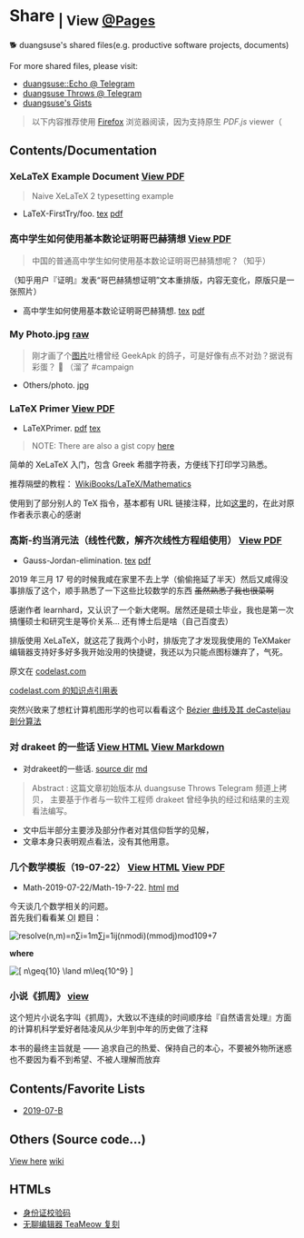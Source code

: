 # Share <sub><noscript> | View <a href="https://duangsuse-valid-projects.github.io/Share/">@Pages</a> </noscript></sub>

🐕 duangsuse's shared files(e.g. productive software projects, documents)

For more shared files, please visit:

+ [duangsuse::Echo @ Telegram](https://t.me/dsuse)
+ [duangsuse Throws @ Telegram](https://t.me/dsuset)
+ [duangsuse's Gists](https://gist.github.com/duangsuse)

> 以下内容推荐使用 [Firefox](https://www.mozilla.org/en-US/) 浏览器阅读，因为支持原生 _PDF.js_ viewer（

## Contents/Documentation

### XeLaTeX Example Document [View PDF](LaTeX-FirstTry/foo.pdf)

> Naive XeLaTeX 2 typesetting example

+ LaTeX-FirstTry/foo. [tex](https://github.com/duangsuse-valid-projects/Share/blob/master/LaTeX-FirstTry/foo.tex) [pdf](https://github.com/duangsuse-valid-projects/Share/blob/master/LaTeX-FirstTry/foo.pdf)

### 高中学生如何使用基本数论证明哥巴赫猜想 [View PDF](%E9%AB%98%E4%B8%AD%E5%AD%A6%E7%94%9F%E5%A6%82%E4%BD%95%E4%BD%BF%E7%94%A8%E5%9F%BA%E6%9C%AC%E6%95%B0%E8%AE%BA%E8%AF%81%E6%98%8E%E5%93%A5%E5%B7%B4%E8%B5%AB%E7%8C%9C%E6%83%B3/%E9%AB%98%E4%B8%AD%E5%AD%A6%E7%94%9F%E5%A6%82%E4%BD%95%E4%BD%BF%E7%94%A8%E5%9F%BA%E6%9C%AC%E6%95%B0%E8%AE%BA%E8%AF%81%E6%98%8E%E5%93%A5%E5%B7%B4%E8%B5%AB%E7%8C%9C%E6%83%B3.pdf)

> 中国的普通高中学生如何使用基本数论证明哥巴赫猜想呢？（知乎）

（知乎用户『证明』发表“哥巴赫猜想证明”文本重排版，内容无变化，原版只是一张照片）

+ 高中学生如何使用基本数论证明哥巴赫猜想. [tex](https://github.com/duangsuse-valid-projects/Share/blob/master/%E9%AB%98%E4%B8%AD%E5%AD%A6%E7%94%9F%E5%A6%82%E4%BD%95%E4%BD%BF%E7%94%A8%E5%9F%BA%E6%9C%AC%E6%95%B0%E8%AE%BA%E8%AF%81%E6%98%8E%E5%93%A5%E5%B7%B4%E8%B5%AB%E7%8C%9C%E6%83%B3/%E9%AB%98%E4%B8%AD%E5%AD%A6%E7%94%9F%E5%A6%82%E4%BD%95%E4%BD%BF%E7%94%A8%E5%9F%BA%E6%9C%AC%E6%95%B0%E8%AE%BA%E8%AF%81%E6%98%8E%E5%93%A5%E5%B7%B4%E8%B5%AB%E7%8C%9C%E6%83%B3.tex) [pdf](https://github.com/duangsuse-valid-projects/Share/blob/master/%E9%AB%98%E4%B8%AD%E5%AD%A6%E7%94%9F%E5%A6%82%E4%BD%95%E4%BD%BF%E7%94%A8%E5%9F%BA%E6%9C%AC%E6%95%B0%E8%AE%BA%E8%AF%81%E6%98%8E%E5%93%A5%E5%B7%B4%E8%B5%AB%E7%8C%9C%E6%83%B3/%E9%AB%98%E4%B8%AD%E5%AD%A6%E7%94%9F%E5%A6%82%E4%BD%95%E4%BD%BF%E7%94%A8%E5%9F%BA%E6%9C%AC%E6%95%B0%E8%AE%BA%E8%AF%81%E6%98%8E%E5%93%A5%E5%B7%B4%E8%B5%AB%E7%8C%9C%E6%83%B3.pdf)

### My Photo.jpg [raw](Others/photo.jpg)

> 刚才画了个[图片](https://t.me/dsuse/8695)吐槽曾经 GeekApk 的鸽子，可是好像有点不对劲？据说有彩蛋？ 🙈 （溜了 #campaign

+ Others/photo. [jpg](https://github.com/duangsuse-valid-projects/Share/blob/master/Others/photo.jpg)

### LaTeX Primer [View PDF](LaTeXPrimer/LaTeXPrimer.pdf)

+ LaTeXPrimer. [pdf](https://github.com/duangsuse-valid-projects/Share/blob/master/LaTeXPrimer/LaTeXPrimer.pdf) [tex](https://github.com/duangsuse-valid-projects/Share/blob/master/LaTeXPrimer/LaTeXPrimer.tex)

> NOTE: There are also a gist copy [here](https://gist.github.com/duangsuse/1610155f0a37bcdb8d622b83cd6f875d)

简单的 XeLaTeX 入门，包含 Greek 希腊字符表，方便线下打印学习熟悉。

推荐隔壁的教程： [WikiBooks/LaTeX/Mathematics](https://en.wikibooks.org/wiki/LaTeX/Mathematics)

使用到了部分别人的 TeX 指令，基本都有 URL 链接注释，比如[这里](https://github.com/Sleepwalking/prometheus-spark/blob/master/writings/ib-ia-hnm/hua-ia-hnm.tex)的，在此对原作者表示衷心的感谢

### 高斯-约当消元法（线性代数，解齐次线性方程组使用） [View PDF](Gauss-Jordan-elimination/Gauss-Jordan-elimination.pdf)

+ Gauss-Jordan-elimination. [tex](https://github.com/duangsuse-valid-projects/Share/blob/master/Gauss-Jordan-elimination/Gauss-Jordan-elimination.tex) [pdf](https://github.com/duangsuse-valid-projects/Share/blob/master/Gauss-Jordan-elimination/Gauss-Jordan-elimination.pdf)

2019 年三月 17 号的时候我咸在家里不去上学（偷偷拖延了半天）然后又咸得没事排版了这个，顺手熟悉了一下这些比较数学的东西 ~~虽然熟悉了我也很菜啊~~

感谢作者 learnhard，又认识了一个新大佬啊。居然还是硕士毕业，我也是第一次搞懂硕士和研究生是等价关系... 还有博士后是啥（自己百度去）

排版使用 XeLaTeX，就这花了我两个小时，排版完了才发现我使用的 TeXMaker 编辑器支持好多好多我开始没用的快捷键，我还以为只能点图标嫌弃了，气死。

原文在 [codelast.com](https://www.codelast.com/%e5%8e%9f%e5%88%9b%e5%85%a8%e9%80%89%e4%b8%bb%e5%85%83%e7%9a%84%e9%ab%98%e6%96%af-%e7%ba%a6%e5%bd%93%ef%bc%88gauss-jordan%ef%bc%89%e6%b6%88%e5%85%83%e6%b3%95%e8%a7%a3%e7%ba%bf%e6%80%a7%e6%96%b9/)

[codelast.com 的知识点引用表](https://www.codelast.com/math-concepts-%e6%95%b0%e5%ad%a6%e6%a6%82%e5%bf%b5/)

突然兴致来了想杠计算机图形学的也可以看看这个 [Bézier 曲线及其 deCasteljau 剖分算法](https://liolok.github.io/zh-CN/B%C3%A9zier-%E6%9B%B2%E7%BA%BF%E5%8F%8A%E5%85%B6-deCasteljau-%E5%89%96%E5%88%86%E7%AE%97%E6%B3%95/)

### 对 drakeet 的一些话 [View HTML](%E5%AF%B9drakeet%E7%9A%84%E4%B8%80%E4%BA%9B%E8%AF%9D/html/%E5%AF%B9%20drakeet%20%E7%9A%84%E4%B8%80%E4%BA%9B%E8%AF%9D%20%E2%80%93%20Telegraph.html) [View Markdown](对drakeet的一些话/对drakeet的一些话.md)

+ 对drakeet的一些话. [source dir](https://github.com/duangsuse-valid-projects/Share/tree/master/%E5%AF%B9drakeet%E7%9A%84%E4%B8%80%E4%BA%9B%E8%AF%9D) [md](https://github.com/duangsuse-valid-projects/Share/blob/master/%E5%AF%B9drakeet%E7%9A%84%E4%B8%80%E4%BA%9B%E8%AF%9D/%E5%AF%B9drakeet%E7%9A%84%E4%B8%80%E4%BA%9B%E8%AF%9D.md)

> Abstract : 这篇文章初始版本从 duangsuse Throws Telegram 频道上拷贝， 主要基于作者与一软件工程师 drakeet 曾经争执的经过和结果的主观看法编写。

+ 文中后半部分主要涉及部分作者对其信仰哲学的见解，
+ 文章本身只表明观点看法，没有其他用意。

### 几个数学模板（19-07-22） [View HTML](Math-2019-07-22/Math-19-7-22.html) [View PDF](Math-2019-07-22/Math-19-7-22.pdf)

+ Math-2019-07-22/Math-19-7-22. [html](https://github.com/duangsuse-valid-projects/Share/blob/master/Math-2019-07-22/Math-19-7-22.html) [md](https://github.com/duangsuse-valid-projects/Share/blob/master/Math-2019-07-22/Math-19-7-22.pdf)

今天谈几个数学相关的问题。<template nsfw>🤔</template><br>
首先我们看看某 <abbr title="Olympiad in Informatics">OI</abbr> 题目<template nsfw>，顺便可怜一下某位<s>帮助可怜的码队</s>弟弟每天要解决这种题目</template>：

![resolve(n,m)=n∑i=1m∑j=1ij(nmodi)(mmodj)mod109+7](https://latex.codecogs.com/png.latex?resolve(n,%20m)=\sum^{n}_{i=1}\sum^{m}_{j=1}ij(n\mod{i})(m\mod{j})\mod{10^9+7})

__where__

![\[ n\geq{10} \land m\leq{10^9} \]](https://latex.codecogs.com/png.latex?n\geq{10}\land{}m\leq{10^9})

### 小说《抓周》 [view](zhuazhou)

这个短片小说名字叫《抓周》，大致以不连续的时间顺序给『自然语言处理』方面的计算机科学爱好者陆凌风从少年到中年的历史做了注释

本书的最终主旨就是 —— 追求自己的热爱、保持自己的本心，不要被外物所迷惑 也不要因为看不到希望、不被人理解而放弃

## Contents/Favorite Lists

+ [2019-07-B](Recommends/推荐.txt)

## Others (Source code...)

[View here](https://github.com/duangsuse-valid-projects/Share/tree/master/Others)
 [wiki](https://github.com/duangsuse-valid-projects/Share/wiki)

## HTMLs

+ [身份证校验码](HTMLs/idnum.html)
+ [无聊编辑器 TeaMeow 复刻](HTMLs/TeaMeoow.html)

